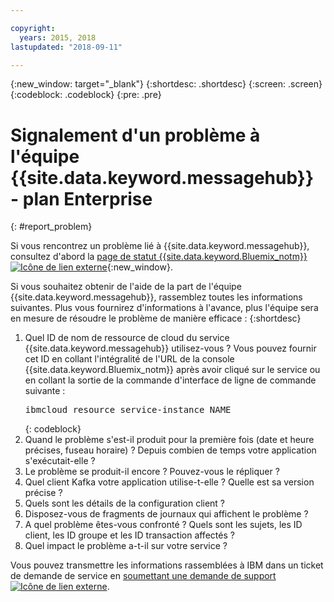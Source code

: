 ```yaml
---

copyright:
  years: 2015, 2018
lastupdated: "2018-09-11"

---
```


{:new_window: target="_blank"}
{:shortdesc: .shortdesc}
{:screen: .screen}
{:codeblock: .codeblock}
{:pre: .pre}

# Signalement d'un problème à l'équipe {{site.data.keyword.messagehub}} - plan Enterprise
{: #report_problem}

Si vous rencontrez un problème lié à {{site.data.keyword.messagehub}}, consultez d'abord la [ page de statut {{site.data.keyword.Bluemix_notm}} ![Icône de lien externe](../../icons/launch-glyph.svg "Icône de lien externe")](https://console.bluemix.net/status){:new_window}.

Si vous souhaitez obtenir de l'aide de la part de l'équipe {{site.data.keyword.messagehub}}, rassemblez toutes les informations suivantes. Plus vous fournirez d'informations à l'avance, plus l'équipe sera en mesure de résoudre le problème de manière efficace :
{:shortdesc}

1. Quel ID de nom de ressource de cloud du service {{site.data.keyword.messagehub}}
   utilisez-vous ?  Vous pouvez fournir cet ID en collant l'intégralité
   de l'URL de la console {{site.data.keyword.Bluemix_notm}} après avoir cliqué sur le
   service ou en collant la sortie de la commande d'interface de ligne de commande suivante :<br/>
   <pre class="pre">
   ibmcloud resource service-instance NAME
   </pre>
	{: codeblock}
2. Quand le problème s'est-il produit pour la première fois (date et heure précises, fuseau horaire) ?
   Depuis combien de temps votre application s'exécutait-elle ?
3. Le problème se produit-il encore ? Pouvez-vous le répliquer ?
4. Quel client Kafka votre application utilise-t-elle ? Quelle est sa version précise ?
5. Quels sont les détails de la configuration client ?
6. Disposez-vous de fragments de journaux qui affichent le problème ?
7. A quel problème êtes-vous confronté ? Quels sont les sujets, les ID client, les ID groupe et
   les ID transaction affectés ?
8. Quel impact le problème a-t-il sur votre service ?

Vous pouvez transmettre les informations rassemblées à IBM dans un ticket de demande de service en [soumettant une demande de support ![Icône de lien externe](../../icons/launch-glyph.svg "Icône de lien externe")](/docs/get-support/howtogetsupport.html#open-ticket).










